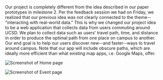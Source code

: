 
Our project is completely different from the idea described in our
paper prototypes in milestone 2. Per the feedback session we had on 
Friday, we realized that our previous idea was not clearly connected 
to the  theme--"interacting with real-world data." This is why we 
changed our project idea to be a web application that collects data 
from users commuting around UCSD. We plan to collect data such as
users' travel path, time, and distance in order to produce the optimal 
path from one place on campus to another. Our end goal is to help our 
users discover new--and faster--ways to travel around campus. Note that 
our app will include obscure paths, which are ideally more efficient 
than what existing map apps, i.e. Google Maps, offer. 

![Screenshot of Home page](https://github.com/ltliang1/cogs121/blob/master/images/Milestone%203/Homepage.JPG)

![Screenshot of Event page](https://github.com/ltliang1/cogs121/blob/master/images/Milestone%203/nextEvent.JPG)
